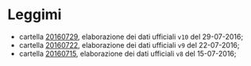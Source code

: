 # Leggimi

- cartella [20160729](./20160729), elaborazione dei dati ufficiali `v10` del 29-07-2016;
- cartella [20160722](./20160722), elaborazione dei dati ufficiali `v9` del 22-07-2016;
- cartella [20160715](./201607), elaborazione dei dati ufficiali `v8` del 15-07-2016;